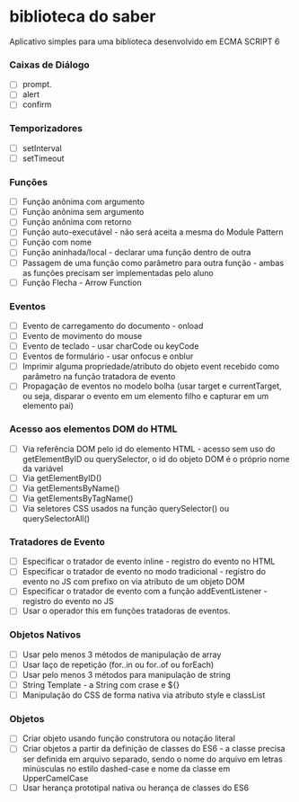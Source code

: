 # biblioteca do saber
Aplicativo simples para uma biblioteca desenvolvido em ECMA SCRIPT 6

### Caixas de Diálogo
- [ ] prompt.
- [ ] alert
- [ ] confirm
### Temporizadores
- [ ] setInterval
- [ ] setTimeout
### Funções
- [ ] Função anônima com argumento
- [ ] Função anônima sem argumento
- [ ] Função anônima com retorno
- [ ] Função auto-executável - não será aceita a mesma do Module Pattern
- [ ] Função com nome
- [ ] Função aninhada/local - declarar uma função dentro de outra
- [ ] Passagem de uma função como parâmetro para outra função - ambas as funções precisam ser implementadas pelo aluno
- [ ] Função Flecha - Arrow Function
### Eventos
- [ ] Evento de carregamento do documento - onload
- [ ] Evento de movimento do mouse
- [ ] Evento de teclado - usar charCode ou keyCode
- [ ] Eventos de formulário - usar onfocus e onblur
- [ ] Imprimir alguma propriedade/atributo do objeto event recebido como parâmetro na função tratadora de evento
- [ ] Propagação de eventos no modelo bolha (usar target e currentTarget, ou seja, disparar o evento em um elemento filho e capturar em um elemento pai)
### Acesso aos elementos DOM do HTML
- [ ] Via referência DOM pelo id do elemento HTML - acesso sem uso do getElementByID ou querySelector, o id do objeto DOM é o próprio nome da variável
- [ ] Via getElementByID()
- [ ] Via getElementsByName()
- [ ] Via getElementsByTagName()
- [ ] Via seletores CSS usados na função querySelector() ou querySelectorAll()
### Tratadores de Evento
- [ ] Especificar o tratador de evento inline - registro do evento no HTML
- [ ] Especificar o tratador de evento no modo tradicional - registro do evento no JS com prefixo on via atributo de um objeto DOM
- [ ] Especificar o tratador de evento com a função addEventListener - registro do evento no JS
- [ ] Usar o operador this em funções tratadoras de eventos.
### Objetos Nativos
- [ ] Usar pelo menos 3 métodos de manipulação de array
- [ ] Usar laço de repetição (for..in ou for..of ou forEach)
- [ ] Usar pelo menos 3 métodos para manipulação de string
- [ ] String Template - a String com crase e ${}
- [ ] Manipulação do CSS de forma nativa via atributo style e classList
### Objetos
- [ ] Criar objeto usando função construtora ou notação literal
- [ ] Criar objetos a partir da definição de classes do ES6 - a classe precisa ser definida em arquivo separado, sendo o nome do arquivo em letras minúsculas no estilo dashed-case e nome da classe em UpperCamelCase
- [ ] Usar herança prototipal nativa ou herança de classes do ES6